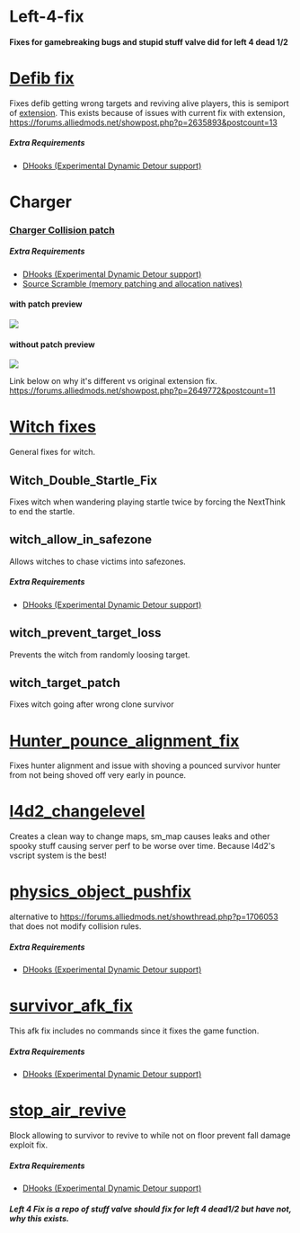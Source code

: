 # Left-4-fix

#### Fixes for gamebreaking bugs and stupid stuff valve did for left 4 dead 1/2


# [Defib fix](https://forums.alliedmods.net/showthread.php?t=315483)
Fixes defib getting wrong targets and reviving alive players, this is semiport of [extension](https://github.com/Satanic-Spirit/defib-fix).
This exists because of issues with current fix with extension, https://forums.alliedmods.net/showpost.php?p=2635893&postcount=13
 ##### Extra Requirements
 - [DHooks (Experimental Dynamic Detour support)](https://forums.alliedmods.net/showthread.php?p=2588686#post2588686)


# Charger
### [Charger Collision patch](https://forums.alliedmods.net/showthread.php?t=315482)

 ##### Extra Requirements
 - [DHooks (Experimental Dynamic Detour support)](https://forums.alliedmods.net/showthread.php?p=2588686#post2588686)
 - [  Source Scramble (memory patching and allocation natives)](https://forums.alliedmods.net/showthread.php?p=2657347)
#### with patch preview
![](https://raw.githubusercontent.com/LuxLuma/Left-4-fix/master/left%204%20fix/charger/Charger_Collision_patch/with_patch.gif)
#### without patch preview
![](https://raw.githubusercontent.com/LuxLuma/Left-4-fix/master/left%204%20fix/charger/Charger_Collision_patch/without_patch.gif)

Link below on why it's different vs original extension fix.
https://forums.alliedmods.net/showpost.php?p=2649772&postcount=11


# [Witch fixes](https://forums.alliedmods.net/showthread.php?p=2647014)
General fixes for witch.
 
 ## Witch_Double_Startle_Fix
 Fixes witch when wandering playing startle twice by forcing the NextThink to end the startle.
 
 ## witch_allow_in_safezone
 Allows witches to chase victims into safezones.
 ##### Extra Requirements
 - [DHooks (Experimental Dynamic Detour support)](https://forums.alliedmods.net/showthread.php?p=2588686#post2588686)

## witch_prevent_target_loss

Prevents the witch from randomly loosing target.

## witch_target_patch

Fixes witch going after wrong clone survivor


# [Hunter_pounce_alignment_fix](https://forums.alliedmods.net/showthread.php?p=2711955#)
Fixes hunter alignment and issue with shoving a pounced survivor hunter from not being shoved off very early in pounce.


# [l4d2_changelevel](https://forums.alliedmods.net/showthread.php?p=2669850)

Creates a clean way to change maps, sm_map causes leaks and other spooky stuff causing server perf to be worse over time.
Because l4d2's vscript system is the best!


 # [physics_object_pushfix](https://forums.alliedmods.net/showthread.php?p=2705656#post2705656)

alternative to https://forums.alliedmods.net/showthread.php?p=1706053 that does not modify collision rules.
 ##### Extra Requirements
 - [DHooks (Experimental Dynamic Detour support)](https://forums.alliedmods.net/showthread.php?p=2588686#post2588686)


 # [survivor_afk_fix](https://forums.alliedmods.net/showthread.php?p=2714236)

This afk fix includes no commands since it fixes the game function.
 ##### Extra Requirements
 - [DHooks (Experimental Dynamic Detour support)](https://forums.alliedmods.net/showthread.php?p=2588686#post2588686)


 # [stop_air_revive]()

Block allowing to survivor to revive to while not on floor prevent fall damage exploit fix.
 ##### Extra Requirements
 - [DHooks (Experimental Dynamic Detour support)](https://forums.alliedmods.net/showthread.php?p=2588686#post2588686)

##### Left 4 Fix is a repo of stuff valve should fix for left 4 dead1/2 but have not, why this exists.